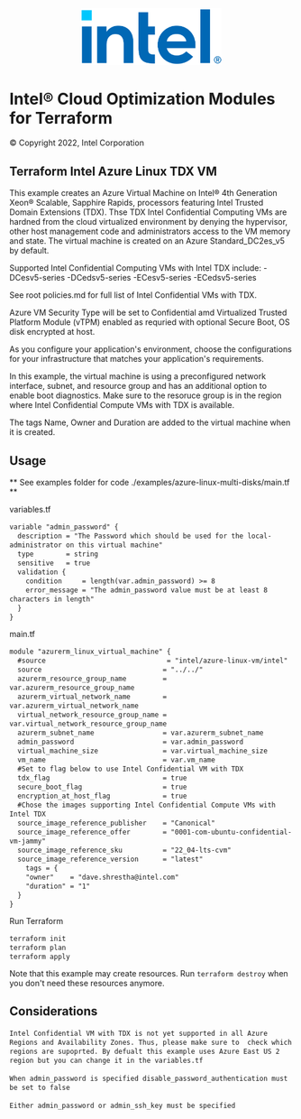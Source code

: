 
<p align="center">
   <img src="https://github.com/intel/terraform-intel-azure-linux-vm/blob/main/images/logo-classicblue-800px.png?raw=true" alt="Intel Logo" width="250"/>
</p>

# Intel® Cloud Optimization Modules for Terraform

© Copyright 2022, Intel Corporation

## Terraform Intel Azure Linux TDX VM
This example creates an Azure Virtual Machine on Intel® 4th Generation Xeon® Scalable, Sapphire Rapids, processors featuring Intel Trusted Domain Extensions (TDX). Thse TDX Intel Confidential Computing VMs are hardned from the cloud virtualized environment by denying the hypervisor, other host management code and administrators access to the VM memory and state. The virtual machine is created on an Azure   Standard_DC2es_v5 by default.

Supported Intel Confidential Computing VMs with Intel TDX include:
-DCesv5-series
-DCedsv5-series
-ECesv5-series
-ECedsv5-series

See root policies.md for full list of Intel Confidential VMs with TDX.

Azure VM Security Type will be set to Confidential amd Virtualized Trusted Platform Module (vTPM) enabled as requried with optional Secure Boot, OS disk encrypted at host.

As you configure your application's environment, choose the configurations for your infrastructure that matches your application's requirements. 

In this example, the virtual machine is using a preconfigured network interface, subnet, and resource group and has an additional option to enable boot diagnostics. Make sure to the resoruce group is in the region where Intel Confidential Compute VMs with TDX is available. 

The tags Name, Owner and Duration are added to the virtual machine when it is created.




## Usage

** See examples folder for code ./examples/azure-linux-multi-disks/main.tf **

variables.tf
```hcl
variable "admin_password" {
  description = "The Password which should be used for the local-administrator on this virtual machine"
  type        = string
  sensitive   = true
  validation {
    condition     = length(var.admin_password) >= 8
    error_message = "The admin_password value must be at least 8 characters in length"
  }
}
```

main.tf
```hcl
module "azurerm_linux_virtual_machine" {
  #source                              = "intel/azure-linux-vm/intel"
  source                              = "../../"
  azurerm_resource_group_name         = var.azurerm_resource_group_name
  azurerm_virtual_network_name        = var.azurerm_virtual_network_name
  virtual_network_resource_group_name = var.virtual_network_resource_group_name
  azurerm_subnet_name                 = var.azurerm_subnet_name
  admin_password                      = var.admin_password
  virtual_machine_size                = var.virtual_machine_size
  vm_name                             = var.vm_name
  #Set to flag below to use Intel Confidential VM with TDX
  tdx_flag                            = true
  secure_boot_flag                    = true
  encryption_at_host_flag             = true
  #Chose the images supporting Intel Confidential Compute VMs with Intel TDX
  source_image_reference_publisher    = "Canonical"
  source_image_reference_offer        = "0001-com-ubuntu-confidential-vm-jammy"
  source_image_reference_sku          = "22_04-lts-cvm"
  source_image_reference_version      = "latest"
    tags = {
    "owner"    = "dave.shrestha@intel.com"
    "duration" = "1"
  }
}     

```

Run Terraform

```hcl
terraform init  
terraform plan
terraform apply

```

Note that this example may create resources. Run `terraform destroy` when you don't need these resources anymore.

## Considerations  

```hcl
Intel Confidential VM with TDX is not yet supported in all Azure Regions and Availability Zones. Thus, please make sure to  check which regions are supoprted. By defualt this example uses Azure East US 2 region but you can change it in the variables.tf

When admin_password is specified disable_password_authentication must be set to false

Either admin_password or admin_ssh_key must be specified


```